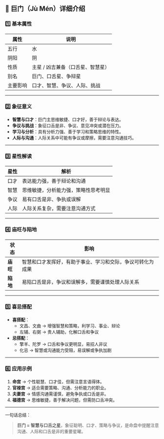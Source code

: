 ## 🌟 巨门（Jù Mén）详细介绍

### 1️⃣ 基本属性

| 属性     | 说明                              |
| -------- | --------------------------------- |
| 五行     | 水                                |
| 阴阳     | 阴                                |
| 性质     | 主星 / 凶吉兼备（口舌星、智慧星） |
| 别名     | 巨门、口舌星、争辩星              |
| 主要影响 | 口才、智慧、争议、人际、挑战      |

------

### 2️⃣ 象征意义

- **智慧与口才**：巨门主思维敏捷、口才好，善于辩论与表达。
- **争议与挑战**：象征口舌是非、争议、意见冲突或潜在压力。
- **学习与分析**：具有分析力强、善于学习和策略思维的特性。
- **人际与沟通**：人际关系中可能有争议或摩擦，需要注意沟通技巧。

------

### 3️⃣ 星性解读

| 星性 | 解析                                 |
| ---- | ------------------------------------ |
| 口才 | 表达能力强，善于辩论和沟通           |
| 智慧 | 思维敏捷，分析能力强，策略性思考明显 |
| 争议 | 易有口舌是非、争执或误解             |
| 人际 | 人际关系复杂，需要注意沟通方式       |

------

### 4️⃣ 庙旺与陷地

| 状态     | 影响                                                       |
| -------- | ---------------------------------------------------------- |
| **庙旺** | 智慧和口才发挥好，有助于事业、学习和交际，争议可转化为成果 |
| **陷地** | 易陷口舌是非，争议和误解多，需要谨慎处理人际关系           |

------

### 5️⃣ 喜忌搭配

- **喜搭配**：
  - 文昌、文曲 → 增强智慧和策略，利学习、事业、辩论
  - 左辅、右弼 → 贵人辅助，化解口舌和争议
- **忌搭配**：
  - 擎羊、陀罗 → 口舌和争议更明显，易招人非议
  - 化忌 → 智慧或沟通能力受阻，易误解或争执加剧

------

### 6️⃣ 应用示例

1. **命宫** → 个性聪慧、口才佳，但需注意言语得体。
2. **官禄宫** → 适合需要策略、沟通、分析能力的职业。
3. **夫妻宫** → 情感沟通需谨慎，避免争执或口舌是非。
4. **福德宫** → 思维敏捷，善于解决问题，但需防口舌冲突。

------

一句话总结：

> **巨门 = 智慧与口舌之星**，象征聪明、口才、策略与争议，是命盘中提醒注意沟通、人际和口舌是非的重要星曜。